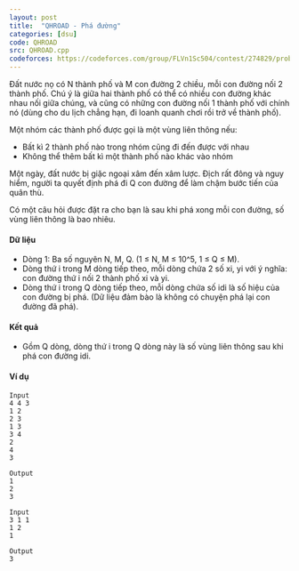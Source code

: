 ```yaml
---
layout: post
title:  "QHROAD - Phá đường"
categories: [dsu]
code: QHROAD
src: QHROAD.cpp
codeforces: https://codeforces.com/group/FLVn1Sc504/contest/274829/problem/Z
---
```




  


Đất nước nọ có N thành phố và M con đường 2 chiều, mỗi con đường nối 2 thành phố. Chú ý là giữa hai thành phố có thể có nhiều con đường khác nhau nối giữa chúng, và cũng có những con đường nối 1 thành phố với chính nó (dùng cho du lịch chẳng hạn, đi loanh quanh chơi rồi trở về thành phố).

Một nhóm các thành phố được gọi là một vùng liên thông nếu:

+ Bất kì 2 thành phố nào trong nhóm cũng đi đến được với nhau
+ Không thể thêm bất kì một thành phố nào khác vào nhóm

Một ngày, đất nước bị giặc ngoại xâm đến xâm lược. Địch rất đông và nguy hiểm, người ta quyết định phá đi Q con đường để làm chậm bước tiến của quân thù.

Có một câu hỏi được đặt ra cho bạn là sau khi phá xong mỗi con đường, số vùng liên thông là bao nhiêu.

#### Dữ liệu

+ Dòng 1: Ba số nguyên N, M, Q. (1 ≤ N, M ≤ 10^5, 1 ≤ Q ≤ M).
+ Dòng thứ i trong M dòng tiếp theo, mỗi dòng chứa 2 số xi, yi với ý nghĩa: con đường thứ i nối 2 thành phố xi và yi.
+ Dòng thứ i trong Q dòng tiếp theo, mỗi dòng chứa số idi là số hiệu của con đường bị phá. (Dữ liệu đảm bào là không có chuyện phá lại con đường đã phá).

#### Kết quả

+ Gồm Q dòng, dòng thứ i trong Q dòng này là số vùng liên thông sau khi phá con đường idi.

#### Ví dụ

```
Input
4 4 3  
1 2  
2 3  
1 3  
3 4  
2  
4  
3

Output
1  
2  
3

Input
3 1 1  
1 2  
1 

Output
3
```

<!--more-->

